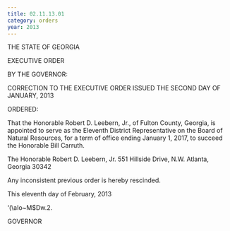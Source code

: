 ```yaml
---
title: 02.11.13.01
category: orders
year: 2013
---
```

 

THE STATE OF GEORGIA

EXECUTIVE ORDER

BY THE GOVERNOR:

CORRECTION TO THE EXECUTIVE ORDER ISSUED THE SECOND DAY OF JANUARY, 2013

ORDERED:

That the Honorable Robert D. Leebern, Jr., of Fulton County,
Georgia, is appointed to serve as the Eleventh District
Representative on the Board of Natural Resources, for a term of
office ending January 1, 2017, to succeed the Honorable Bill
Carruth.

The Honorable Robert D. Leebern, Jr.
551 Hillside Drive, N.W.
Atlanta, Georgia 30342

Any inconsistent previous order is hereby rescinded.

This eleventh day of February, 2013

‘(\aIo~M$Dw.2.

GOVERNOR

